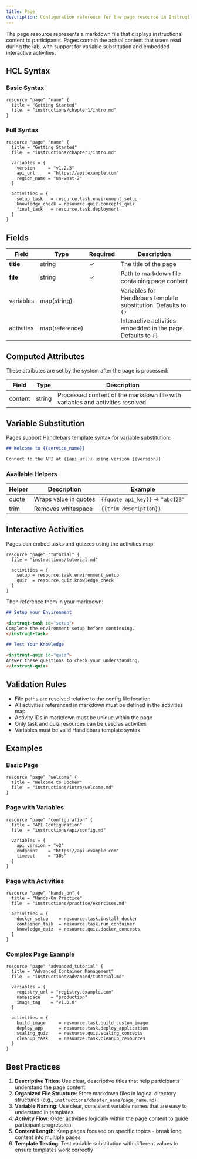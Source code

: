 ```yaml
---
title: Page
description: Configuration reference for the page resource in Instruqt labs
---
```




The page resource represents a markdown file that displays instructional content to participants. Pages contain the actual content that users read during the lab, with support for variable substitution and embedded interactive activities.

## HCL Syntax

### Basic Syntax

```hcl
resource "page" "name" {
  title = "Getting Started"
  file  = "instructions/chapter1/intro.md"
}
```

### Full Syntax

```hcl
resource "page" "name" {
  title = "Getting Started"
  file  = "instructions/chapter1/intro.md"
  
  variables = {
    version     = "v1.2.3"
    api_url     = "https://api.example.com"
    region_name = "us-west-2"
  }
  
  activities = {
    setup_task   = resource.task.environment_setup
    knowledge_check = resource.quiz.concepts_quiz
    final_task   = resource.task.deployment
  }
}
```

## Fields

| Field | Type | Required | Description |
|-------|------|----------|-------------|
| **title** | string | ✓ | The title of the page |
| **file** | string | ✓ | Path to markdown file containing page content |
| variables | map(string) |  | Variables for Handlebars template substitution. Defaults to `{}` |
| activities | map(reference) |  | Interactive activities embedded in the page. Defaults to `{}` |

## Computed Attributes

These attributes are set by the system after the page is processed:

| Field | Type | Description |
|-------|------|-------------|
| content | string | Processed content of the markdown file with variables and activities resolved |

## Variable Substitution

Pages support Handlebars template syntax for variable substitution:

```markdown
## Welcome to {{service_name}}

Connect to the API at {{api_url}} using version {{version}}.
```

### Available Helpers

| Helper | Description | Example |
|--------|-------------|---------|
| quote | Wraps value in quotes | `{{quote api_key}}` → `"abc123"` |
| trim | Removes whitespace | `{{trim description}}` |

## Interactive Activities

Pages can embed tasks and quizzes using the activities map:

```hcl
resource "page" "tutorial" {
  file = "instructions/tutorial.md"
  
  activities = {
    setup = resource.task.environment_setup
    quiz  = resource.quiz.knowledge_check
  }
}
```

Then reference them in your markdown:

```markdown
## Setup Your Environment

<instruqt-task id="setup">
Complete the environment setup before continuing.
</instruqt-task>

## Test Your Knowledge

<instruqt-quiz id="quiz">
Answer these questions to check your understanding.
</instruqt-quiz>
```

## Validation Rules

- File paths are resolved relative to the config file location
- All activities referenced in markdown must be defined in the activities map
- Activity IDs in markdown must be unique within the page
- Only task and quiz resources can be used as activities
- Variables must be valid Handlebars template syntax

## Examples

### Basic Page

```hcl
resource "page" "welcome" {
  title = "Welcome to Docker"
  file  = "instructions/intro/welcome.md"
}
```

### Page with Variables

```hcl
resource "page" "configuration" {
  title = "API Configuration"
  file  = "instructions/api/config.md"
  
  variables = {
    api_version = "v2"
    endpoint    = "https://api.example.com"
    timeout     = "30s"
  }
}
```

### Page with Activities

```hcl
resource "page" "hands_on" {
  title = "Hands-On Practice"
  file  = "instructions/practice/exercises.md"
  
  activities = {
    docker_setup    = resource.task.install_docker
    container_task  = resource.task.run_container
    knowledge_quiz  = resource.quiz.docker_concepts
  }
}
```

### Complex Page Example

```hcl
resource "page" "advanced_tutorial" {
  title = "Advanced Container Management"
  file  = "instructions/advanced/tutorial.md"
  
  variables = {
    registry_url = "registry.example.com"
    namespace    = "production"
    image_tag    = "v1.0.0"
  }
  
  activities = {
    build_image     = resource.task.build_custom_image
    deploy_app      = resource.task.deploy_application
    scaling_quiz    = resource.quiz.scaling_concepts
    cleanup_task    = resource.task.cleanup_resources
  }
}
```

## Best Practices

1. **Descriptive Titles**: Use clear, descriptive titles that help participants understand the page content
2. **Organized File Structure**: Store markdown files in logical directory structures (e.g., `instructions/chapter_name/page_name.md`)
3. **Variable Naming**: Use clear, consistent variable names that are easy to understand in templates
4. **Activity Flow**: Order activities logically within the page content to guide participant progression
5. **Content Length**: Keep pages focused on specific topics - break long content into multiple pages
6. **Template Testing**: Test variable substitution with different values to ensure templates work correctly